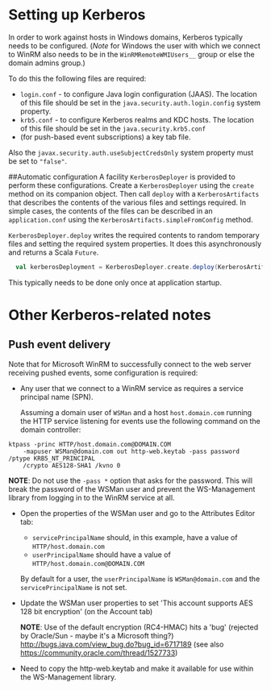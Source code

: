 # Setting up Kerberos
In order to work against hosts in Windows domains, Kerberos typically needs to be configured.
(*Note* for Windows the user with which we connect to WinRM also needs to be in the ```WinRMRemoteWMIUsers__``` group or
else the domain admins group.)

To do this the following files are required:
* ```login.conf``` - to configure Java login configuration (JAAS). The location of this file should be set in the 
```java.security.auth.login.config``` system property.
* ```krb5.conf``` - to configure Kerberos realms and KDC hosts. The location of this file should be set in the 
```java.security.krb5.conf```
* (for push-based event subscriptions) a key tab file.

Also the ```javax.security.auth.useSubjectCredsOnly``` system property must be set to ```"false"```.

##Automatic configuration
A facility ```KerberosDeployer``` is provided to perform these configurations. Create a ```KerberosDeployer``` using 
the ```create``` method on its companion object. Then call ```deploy``` with a ```KerberosArtifacts``` 
that describes the contents of the various files and settings required. In simple cases, the contents of the 
files can be described in an ```application.conf``` using the ```KerberosArtifacts.simpleFromConfig``` method. 

```KerberosDeployer.deploy``` writes the required contents 
to random temporary files and setting the required system properties. It does this asynchronously and returns a 
Scala ```Future```.  

```scala
  val kerberosDeployment = KerberosDeployer.create.deploy(KerberosArtifacts.simpleFromConfig)
```  

This typically needs to be done only once at application startup.

# Other Kerberos-related notes

## Push event delivery
Note that for Microsoft WinRM to successfully connect to the web server receiving pushed events,
some configuration is required:

* Any user that we connect to a WinRM service as requires a service principal name (SPN).

  Assuming a domain user of ```WSMan``` and a host ```host.domain.com``` 
running the HTTP service listening for events
use the following command on the domain controller:
	
```
ktpass -princ HTTP/host.domain.com@DOMAIN.COM
	-mapuser WSMan@domain.com out http-web.keytab -pass password /ptype KRB5_NT_PRINCIPAL
	/crypto AES128-SHA1	/kvno 0
```

**NOTE**: Do not use the ```-pass *``` option that asks for the password. 
This will break the password of the WSMan user and prevent the WS-Management library from logging in to the 
WinRM service at all.

* Open the properties of the WSMan user and go to the Attributes Editor tab:
   * ```servicePrincipalName``` should, in this example, have a value of ```HTTP/host.domain.com```
   * ```userPrincipalName``` should have a value of ```HTTP/host.domain.com@DOMAIN.COM```

  By default for a user, the ```userPrincipalName```
is ```WSMan@domain.com``` and the ```servicePrincipalName``` is not set.
		
* Update the WSMan user properties to set 'This account supports AES 128 bit encryption' (on the Account tab)	

  **NOTE**: Use of the default encryption (RC4-HMAC) hits a 'bug' (rejected by Oracle/Sun - maybe
it's a Microsoft thing?) http://bugs.java.com/view_bug.do?bug_id=6717189
(see also https://community.oracle.com/thread/1527733)

* Need to copy the http-web.keytab and make it available for use within the WS-Management library.